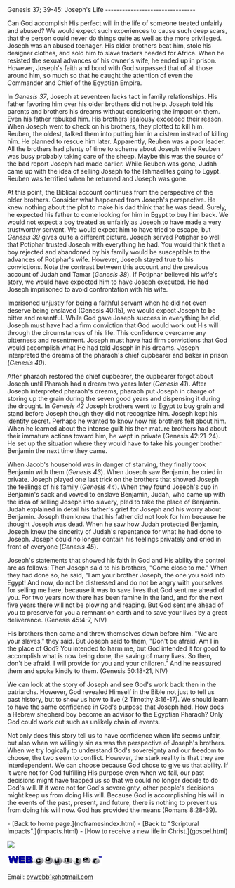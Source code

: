  <head> <title>(PVW) Genesis 37; 39-45: Joseph's Life</title> <meta content="IE=9" http-equiv="X-UA-Compatible"></meta> <link href="css/page_style.css" rel="stylesheet" type="text/css"></link> </head><body><div class="page_style"> Genesis 37; 39-45: Joseph's Life
--------------------------------

Can God accomplish His perfect will in the life of someone treated unfairly and abused? We would expect such experiences to cause such deep scars, that the person could never do things quite as well as the more privileged. Joseph was an abused teenager. His older brothers beat him, stole his designer clothes, and sold him to slave traders headed for Africa. When he resisted the sexual advances of his owner's wife, he ended up in prison. However, Joseph's faith and bond with God surpassed that of all those around him, so much so that he caught the attention of even the Commander and Chief of the Egyptian Empire.

In <cite class="bibleref" title="Genesis 37">Genesis 37</cite>, Joseph at seventeen lacks tact in family relationships. His father favoring him over his older brothers did not help. Joseph told his parents and brothers his dreams without considering the impact on them. Even his father rebuked him. His brothers' jealousy exceeded their reason. When Joseph went to check on his brothers, they plotted to kill him. Reuben, the oldest, talked them into putting him in a cistern instead of killing him. He planned to rescue him later. Apparently, Reuben was a poor leader. All the brothers had plenty of time to scheme about Joseph while Reuben was busy probably taking care of the sheep. Maybe this was the source of the bad report Joseph had made earlier. While Reuben was gone, Judah came up with the idea of selling Joseph to the Ishmaelites going to Egypt. Reuben was terrified when he returned and Joseph was gone.

At this point, the Biblical account continues from the perspective of the older brothers. Consider what happened from Joseph's perspective. He knew nothing about the plot to make his dad think that he was dead. Surely, he expected his father to come looking for him in Egypt to buy him back. We would not expect a boy treated as unfairly as Joseph to have made a very trustworthy servant. We would expect him to have tried to escape, but <cite class="bibleref" title="Genesis 39">Genesis 39</cite> gives quite a different picture. Joseph served Potiphar so well that Potiphar trusted Joseph with everything he had. You would think that a boy rejected and abandoned by his family would be susceptible to the advances of Potiphar's wife. However, Joseph stayed true to his convictions. Note the contrast between this account and the previous account of Judah and Tamar (<cite class="bibleref" title="Genesis 38">Genesis 38</cite>). If Potiphar believed his wife's story, we would have expected him to have Joseph executed. He had Joseph imprisoned to avoid confrontation with his wife.

Imprisoned unjustly for being a faithful servant when he did not even deserve being enslaved (Genesis 40:15), we would expect Joseph to be bitter and resentful. While God gave Joseph success in everything he did, Joseph must have had a firm conviction that God would work out His will through the circumstances of his life. This confidence overcame any bitterness and resentment. Joseph must have had firm convictions that God would accomplish what He had told Joseph in his dreams. Joseph interpreted the dreams of the pharaoh's chief cupbearer and baker in prison (<cite class="bibleref" title="Genesis 40">Genesis 40</cite>).

After pharaoh restored the chief cupbearer, the cupbearer forgot about Joseph until Pharaoh had a dream two years later (<cite class="bibleref" title="Genesis 41">Genesis 41</cite>). After Joseph interpreted pharaoh's dreams, pharaoh put Joseph in charge of storing up the grain during the seven good years and dispensing it during the drought. In <cite class="bibleref" title="Genesis 42">Genesis 42</cite> Joseph brothers went to Egypt to buy grain and stand before Joseph though they did not recognize him. Joseph kept his identity secret. Perhaps he wanted to know how his brothers felt about him. When he learned about the intense guilt his then mature brothers had about their immature actions toward him, he wept in private (Genesis 42:21-24). He set up the situation where they would have to take his younger brother Benjamin the next time they came.

When Jacob's household was in danger of starving, they finally took Benjamin with them (<cite class="bibleref" title="Genesis 43">Genesis 43</cite>). When Joseph saw Benjamin, he cried in private. Joseph played one last trick on the brothers that showed Joseph the feelings of his family (<cite class="bibleref" title="Genesis 44">Genesis 44</cite>). When they found Joseph's cup in Benjamin's sack and vowed to enslave Benjamin, Judah, who came up with the idea of selling Joseph into slavery, pled to take the place of Benjamin. Judah explained in detail his father's grief for Joseph and his worry about Benjamin. Joseph then knew that his father did not look for him because he thought Joseph was dead. When he saw how Judah protected Benjamin, Joseph knew the sincerity of Judah's repentance for what he had done to Joseph. Joseph could no longer contain his feelings privately and cried in front of everyone (<cite class="bibleref" title="Genesis 45">Genesis 45</cite>).

<div class="p">Joseph's statements that showed his faith in God and His ability the control are as follows: Then Joseph said to his brothers, "Come close to me." When they had done so, he said, "I am your brother Joseph, the one you sold into Egypt! And now, do not be distressed and do not be angry with yourselves for selling me here, because it was to save lives that God sent me ahead of you. For two years now there has been famine in the land, and for the next five years there will not be plowing and reaping. But God sent me ahead of you to preserve for you a remnant on earth and to save your lives by a great deliverance. (Genesis 45:4-7, NIV)

His brothers then came and threw themselves down before him. "We are your slaves," they said. But Joseph said to them, "Don't be afraid. Am I in the place of God? You intended to harm me, but God intended it for good to accomplish what is now being done, the saving of many lives. So then, don't be afraid. I will provide for you and your children." And he reassured them and spoke kindly to them. (Genesis 50:18-21, NIV)

 We can look at the story of Joseph and see God's work back then in the patriarchs. However, God revealed Himself in the Bible not just to tell us past history, but to show us how to live (2 Timothy 3:16-17). We should learn to have the same confidence in God's purpose that Joseph had. How does a Hebrew shepherd boy become an advisor to the Egyptian Pharaoh? Only God could work out such as unlikely chain of events.</div>Not only does this story tell us to have confidence when life seems unfair, but also when we willingly sin as was the perspective of Joseph's brothers. When we try logically to understand God's sovereignty and our freedom to choose, the two seem to conflict. However, the stark reality is that they are interdependent. We can choose because God chose to give us that ability. If it were not for God fulfilling His purpose even when we fail, our past decisions might have trapped us so that we could no longer decide to do God's will. If it were not for God's sovereignty, other people's decisions might keep us from doing His will. Because God is accomplishing his will in the events of the past, present, and future, there is nothing to prevent us from doing his will now. God has provided the means (Romans 8:28-39).

 </div>- [Back to home page.](noframesindex.html)
- [Back to "Scriptural Impacts".](impacts.html)
- [How to receive a new life in Christ.](gospel.html)
 
![](http://counter.digits.com/wc/-d/4/pvwebb)

[![digits](images/wc-03.gif)](http://www.digits.com/)

Email: [pvwebb1@hotmail.com](mailto:pvwebb1@hotmail.com)

 